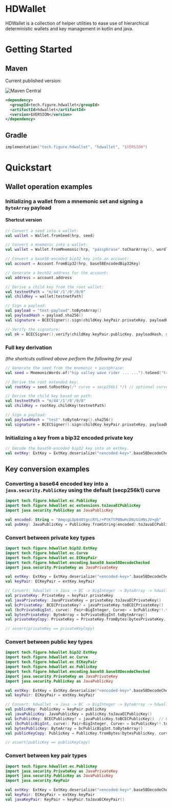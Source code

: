 # HDWallet

HDWallet is a collection of helper utilities to ease use of hierarchical deterministic wallets and key management in kotlin and java.

# Getting Started

## Maven

Current published version:

![Maven Central](https://img.shields.io/maven-central/v/tech.figure.hdwallet/hdwallet.svg?label=Maven%20Central)

```xml
<dependency>
  <groupId>tech.figure.hdwallet</groupId>
  <artifactId>hdwallet</artifactId>
  <version>$VERSION</version>
</dependency>
```

## Gradle

```kotlin
implementation("tech.figure.hdwallet", "hdwallet", "$VERSION")
```

# Quickstart

## Wallet operation examples

### Initializing a wallet from a mnemonic set and signing a `ByteArray` payload

#### Shortcut version

```kotlin
// Convert a seed into a wallet:
val wallet = Wallet.fromSeed(hrp, seed)

// Convert a mnemonic into a wallet:
val wallet = Wallet.fromMnemonic(hrp, "passphrase".toCharArray(), wordlist)

// Convert a base58-encoded bip32 key into an account:
val account = Account.fromBip32(hrp, base58EncodedBip32Key)

// Generate a bech32 address for the account:
val address = account.address

// Derive a child key from the root wallet:
val testnetPath = "m/44'/1'/0'/0/0"
val childKey = wallet[testnetPath]

// Sign a payload:
val payload = "test-payload".toByteArray()
val payloadHash = payload.sha256()
val signature = BCECSigner().sign(childKey.keyPair.privateKey, payloadHash)

// Verify the signature:
val ok = BCECSigner().verify(childKey.keyPair.publicKey, payloadHash, signature)
```

### Full key derivation
_(the shortcuts outlined above perform the following for you)_

```kotlin
// Generate the seed from the mnemonic + passphrase:
val seed = MnemonicWords.of("hip valley wave rider ... ...").toSeed("trezor".toCharArray())

// Derive the root extended key:
val rootKey = seed.toRootKey(/* curve = secp256k1 */) // optional curve parameter, default: secp256k1

// Derive the child key based on path:
val testnetPath = "m/44'/1'/0'/0/0"
val childKey = rootKey.childKey(testnetPath)

// Sign a payload:
val payloadHash = "test".toByteArray().sha256()
val signature = BCECSigner().sign(childKey.keyPair.privateKey, payloadHash)
```

### Initializing a key from a bip32 encoded private key

```kotlin
// Decode the base58-encoded bip32 key into an extKey.
val extKey: ExtKey = ExtKey.deserialize("<encoded-key>".base58DecodeChecked())
```

## Key conversion examples

### Converting a base64 encoded key into a `java.security.PublicKey` using the default (secp256k1) curve

```kotlin
import tech.figure.hdwallet.ec.PublicKey
import tech.figure.hdwallet.ec.extensions.toJavaECPublicKey
import java.security.PublicKey as JavaPublicKey

val encoded: String = "AmqcgLOp640tgccRYL/+PtKftP0NwHcDNzUiHNsJV+gb"
val pubKey: JavaPublicKey = PublicKey.fromString(encoded).toJavaECPublicKey()
```

### Convert between private key types

```kotlin
import tech.figure.hdwallet.bip32.ExtKey
import tech.figure.hdwallet.ec.Curve
import tech.figure.hdwallet.ec.ECKeyPair
import tech.figure.hdwallet.encoding.base58.base58DecodeChecked
import java.security.PrivateKey as JavaPrivateKey

val extKey: ExtKey = ExtKey.deserialize("<encoded-key>".base58DecodeChecked())
val keyPair: ECKeyPair = extKey.keyPair

// Convert: hdwallet -> Java -> BC -> BigInteger -> ByteArray -> hdwallet
val privateKey: PrivateKey = keyPair.privateKey
val javaPrivateKey: JavaPrivateKey = privateKey.toJavaECPrivateKey()
val bcPrivateKey: BCECPrivateKey? = javaPrivateKey.toBCECPrivateKey()  // BouncyCastle
val (bcPrivateBigInt, curve): Pair<BigInteger, Curve> = bcPublicKey!!.toBigIntegerPair()
val bytesPrivateKey: ByteArray = bcPrivateBigInt.toByteArray()
val privateKeyCopy: PrivateKey = PrivateKey.fromBytes(bytesPrivateKey, curve)

// assert(privateKey == privateKeyCopy)
```

### Convert between public key types

```kotlin
import tech.figure.hdwallet.bip32.ExtKey
import tech.figure.hdwallet.ec.Curve
import tech.figure.hdwallet.ec.ECKeyPair
import tech.figure.hdwallet.ec.PublicKey
import tech.figure.hdwallet.encoding.base58.base58DecodeChecked
import java.security.PrivateKey as JavaPrivateKey
import java.security.PublicKey as JavaPublicKey

val extKey: ExtKey = ExtKey.deserialize("<encoded-key>".base58DecodeChecked())
val keyPair: ECKeyPair = extKey.keyPair

// Convert: hdwallet -> Java -> BC -> BigInteger -> ByteArray -> hdwallet
val publicKey: PublicKey = keyPair.publicKey
val javaPublicKey: JavaPublicKey = publicKey.toJavaECPublicKey()
val bcPublicKey: BCECPublicKey? = javaPublicKey.toBCECPublicKey()  // BouncyCastle
val (bcPublicBigInt, curve): Pair<BigInteger, Curve> = bcPublicKey!!.toBigIntegerPair()
val bytesPublicKey: ByteArray = bcPublicBigInt.toByteArray()
val publicKeyCopy: PublicKey = PublicKey.fromBytes(bytesPublicKey, curve)

// assert(publicKey == publicKeyCopy)
```

### Convert between key pair types

```kotlin
import tech.figure.hdwallet.ec.PublicKey
import java.security.PrivateKey as JavaPrivateKey
import java.security.PublicKey as JavaPublicKey
import java.security.KeyPair

val extKey: ExtKey = ExtKey.deserialize("<encoded-key>".base58DecodeChecked())
val keyPair: ECKeyPair = extKey.keyPair
val javaKeyPair: KeyPair = keyPair.toJavaECKeyPair()
```

